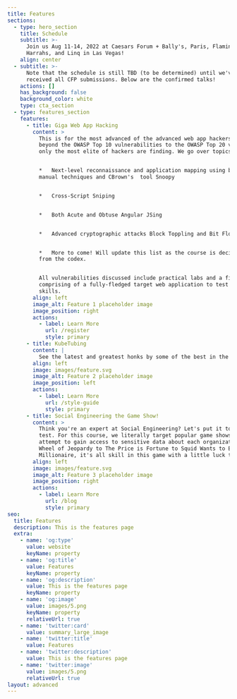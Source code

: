 ```yaml
---
title: Features
sections:
  - type: hero_section
    title: Schedule
    subtitle: >-
      Join us Aug 11-14, 2022 at Caesars Forum + Bally's, Paris, Flamingo,
      Harrahs, and Linq in Las Vegas!
    align: center
  - subtitle: >-
      Note that the schedule is still TBD (to be determined) until we've
      received all CFP submissions. Below are the confirmed talks!
    actions: []
    has_background: false
    background_color: white
    type: cta_section
  - type: features_section
    features:
      - title: Giga Web App Hacking
        content: >
          This is for the most advanced of the advanced web app hackers. Go
          beyond the OWASP Top 10 vulnerabilities to the OWASP Top 20 vulns that
          only the most elite of hackers are finding. We go over topics like:


          *   Next-level reconnaissance and application mapping using both
          manual techniques and CBrown's  tool Snoopy


          *   Cross-Script Sniping


          *   Both Acute and Obtuse Angular JSing


          *   Advanced cryptographic attacks Block Toppling and Bit Flopping


          *   More to come! Will update this list as the course is deciphered
          from the codex.


          All vulnerabilities discussed include practical labs and a final exam
          comprising of a fully-fledged target web application to test your
          skills. 
        align: left
        image_alt: Feature 1 placeholder image
        image_position: right
        actions:
          - label: Learn More
            url: /register
            style: primary
      - title: KubeTubing
        content: |
          See the latest and greatest honks by some of the best in the industry.
        align: left
        image: images/feature.svg
        image_alt: Feature 2 placeholder image
        image_position: left
        actions:
          - label: Learn More
            url: /style-guide
            style: primary
      - title: Social Engineering the Game Show!
        content: >
          Think you're an expert at Social Engineering? Let's put it to the
          test. For this course, we literally target popular game shows and
          attempt to gain access to sensitive data about each organization. From
          Wheel of Jeopardy to The Price is Fortune to Squid Wants to Be a
          Millionaire, it's all skill in this game with a little luck to boot.
        align: left
        image: images/feature.svg
        image_alt: Feature 3 placeholder image
        image_position: right
        actions:
          - label: Learn More
            url: /blog
            style: primary
seo:
  title: Features
  description: This is the features page
  extra:
    - name: 'og:type'
      value: website
      keyName: property
    - name: 'og:title'
      value: Features
      keyName: property
    - name: 'og:description'
      value: This is the features page
      keyName: property
    - name: 'og:image'
      value: images/5.png
      keyName: property
      relativeUrl: true
    - name: 'twitter:card'
      value: summary_large_image
    - name: 'twitter:title'
      value: Features
    - name: 'twitter:description'
      value: This is the features page
    - name: 'twitter:image'
      value: images/5.png
      relativeUrl: true
layout: advanced
---
```

